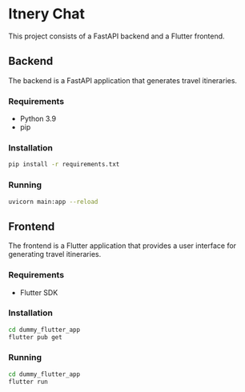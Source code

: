 # Itnery Chat

This project consists of a FastAPI backend and a Flutter frontend.

## Backend

The backend is a FastAPI application that generates travel itineraries.

### Requirements

-   Python 3.9
-   pip

### Installation

```bash
pip install -r requirements.txt
```

### Running

```bash
uvicorn main:app --reload
```

## Frontend

The frontend is a Flutter application that provides a user interface for generating travel itineraries.

### Requirements

-   Flutter SDK

### Installation

```bash
cd dummy_flutter_app
flutter pub get
```

### Running

```bash
cd dummy_flutter_app
flutter run
